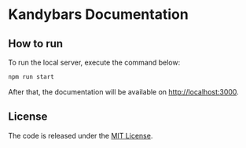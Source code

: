 # Kandybars Documentation

## How to run

To run the local server, execute the command below:
```bash
npm run start
```
After that, the documentation will be available on [http://localhost:3000]().

## License

The code is released under the [MIT License](http://www.opensource.org/licenses/MIT).
